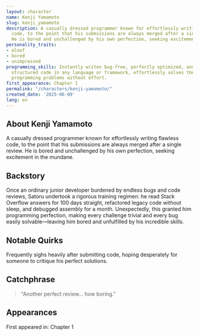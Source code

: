 ```yaml
---
layout: character
name: Kenji Yamamoto
slug: kenji_yamamoto
description: A casually dressed programmer known for effortlessly writing flawless
  code, to the point that his submissions are always merged after a single review.
  He is bored and unchallenged by his own perfection, seeking excitement in the mundane.
personality_traits:
- aloof
- bored
- unimpressed
programming_skills: Instantly writes bug-free, perfectly optimized, and elegantly
  structured code in any language or framework, effortlessly solves the most complex
  programming problems without effort.
first_appearance: Chapter 1
permalink: "/characters/kenji-yamamoto/"
created_date: '2025-06-09'
lang: en
---
```


## About Kenji Yamamoto

A casually dressed programmer known for effortlessly writing flawless code, to the point that his submissions are always merged after a single review. He is bored and unchallenged by his own perfection, seeking excitement in the mundane.

## Backstory

Once an ordinary junior developer burdened by endless bugs and code reviews, Satoru undertook a rigorous training regimen: he read Stack Overflow answers for 100 days straight, refactored legacy code without sleep, and debugged assembly for a month. Unexpectedly, this granted him programming perfection, making every challenge trivial and every bug easily solvable—leaving him bored and unfulfilled by his incredible skills.

## Notable Quirks

Frequently sighs heavily after submitting code, hoping desperately for someone to critique his perfect solutions.

## Catchphrase

> "Another perfect review... how boring."

## Appearances

First appeared in: Chapter 1

<!-- Chapter appearances will be tracked automatically -->
